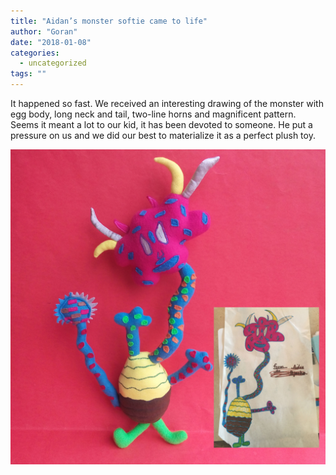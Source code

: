 ```yaml
---
title: "Aidan’s monster softie came to life"
author: "Goran"
date: "2018-01-08"
categories:
  - uncategorized
tags: ""
---
```


It happened so fast. We received an interesting drawing of the monster with egg body, long neck and tail, two-line horns and magnificent pattern. Seems it meant a lot to our kid, it has been devoted to someone. He put a pressure on us and we did our best to materialize it as a perfect plush toy.

![Aidan’s monster softie](./laura-softie-creatures.jpg)
